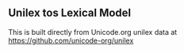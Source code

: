 Unilex tos Lexical Model
----------------------

This is built directly from Unicode.org unilex data at
https://github.com/unicode-org/unilex

